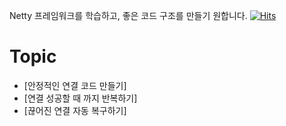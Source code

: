 Netty 프레임워크를 학습하고, 좋은 코드 구조를 만들기 원합니다. 
[![Hits](https://hits.seeyoufarm.com/api/count/incr/badge.svg?url=https%3A%2F%2Fgithub.com%2FJsing%2Fnetty-tcp-client&count_bg=%2379C83D&title_bg=%23555555&icon=&icon_color=%23E7E7E7&title=hits&edge_flat=false)](https://hits.seeyoufarm.com)

# Topic
- [안정적인 연결 코드 만들기] 
- [연결 성공할 때 까지 반복하기] 
- [끊어진 연결 자동 복구하기] 
